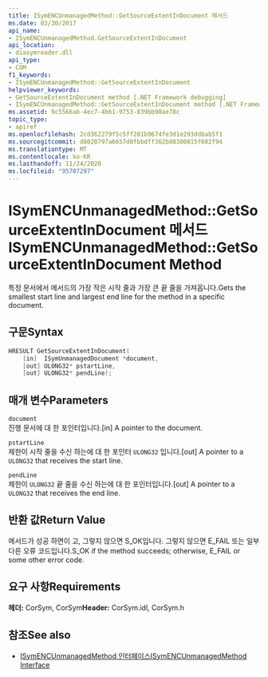 ```yaml
---
title: ISymENCUnmanagedMethod::GetSourceExtentInDocument 메서드
ms.date: 03/30/2017
api_name:
- ISymENCUnmanagedMethod.GetSourceExtentInDocument
api_location:
- diasymreader.dll
api_type:
- COM
f1_keywords:
- ISymENCUnmanagedMethod::GetSourceExtentInDocument
helpviewer_keywords:
- GetSourceExtentInDocument method [.NET Framework debugging]
- ISymENCUnmanagedMethod::GetSourceExtentInDocument method [.NET Framework debugging]
ms.assetid: 9c5566ab-4ec7-4b61-9753-839bb90ae78c
topic_type:
- apiref
ms.openlocfilehash: 2cd362279f5c5ff281b9674fe3d1e293ddbab5f1
ms.sourcegitcommit: d8020797a6657d0fbbdff362b80300815f682f94
ms.translationtype: MT
ms.contentlocale: ko-KR
ms.lasthandoff: 11/24/2020
ms.locfileid: "95707297"
---
```

# <a name="isymencunmanagedmethodgetsourceextentindocument-method"></a><span data-ttu-id="7d850-102">ISymENCUnmanagedMethod::GetSourceExtentInDocument 메서드</span><span class="sxs-lookup"><span data-stu-id="7d850-102">ISymENCUnmanagedMethod::GetSourceExtentInDocument Method</span></span>

<span data-ttu-id="7d850-103">특정 문서에서 메서드의 가장 작은 시작 줄과 가장 큰 끝 줄을 가져옵니다.</span><span class="sxs-lookup"><span data-stu-id="7d850-103">Gets the smallest start line and largest end line for the method in a specific document.</span></span>  
  
## <a name="syntax"></a><span data-ttu-id="7d850-104">구문</span><span class="sxs-lookup"><span data-stu-id="7d850-104">Syntax</span></span>  
  
```cpp  
HRESULT GetSourceExtentInDocument(  
    [in]  ISymUnmanagedDocument *document,  
    [out] ULONG32* pstartLine,  
    [out] ULONG32* pendLine);  
```  
  
## <a name="parameters"></a><span data-ttu-id="7d850-105">매개 변수</span><span class="sxs-lookup"><span data-stu-id="7d850-105">Parameters</span></span>  

 `document`  
 <span data-ttu-id="7d850-106">진행 문서에 대 한 포인터입니다.</span><span class="sxs-lookup"><span data-stu-id="7d850-106">[in] A pointer to the document.</span></span>  
  
 `pstartLine`  
 <span data-ttu-id="7d850-107">제한이 시작 줄을 수신 하는에 대 한 포인터 `ULONG32` 입니다.</span><span class="sxs-lookup"><span data-stu-id="7d850-107">[out] A pointer to a `ULONG32` that receives the start line.</span></span>  
  
 `pendLine`  
 <span data-ttu-id="7d850-108">제한이 `ULONG32` 끝 줄을 수신 하는에 대 한 포인터입니다.</span><span class="sxs-lookup"><span data-stu-id="7d850-108">[out] A pointer to a `ULONG32` that receives the end line.</span></span>  
  
## <a name="return-value"></a><span data-ttu-id="7d850-109">반환 값</span><span class="sxs-lookup"><span data-stu-id="7d850-109">Return Value</span></span>  

 <span data-ttu-id="7d850-110">메서드가 성공 하면이 고, 그렇지 않으면 S_OK입니다. 그렇지 않으면 E_FAIL 또는 일부 다른 오류 코드입니다.</span><span class="sxs-lookup"><span data-stu-id="7d850-110">S_OK if the method succeeds; otherwise, E_FAIL or some other error code.</span></span>  
  
## <a name="requirements"></a><span data-ttu-id="7d850-111">요구 사항</span><span class="sxs-lookup"><span data-stu-id="7d850-111">Requirements</span></span>  

 <span data-ttu-id="7d850-112">**헤더:** CorSym, CorSym</span><span class="sxs-lookup"><span data-stu-id="7d850-112">**Header:** CorSym.idl, CorSym.h</span></span>  
  
## <a name="see-also"></a><span data-ttu-id="7d850-113">참조</span><span class="sxs-lookup"><span data-stu-id="7d850-113">See also</span></span>

- [<span data-ttu-id="7d850-114">ISymENCUnmanagedMethod 인터페이스</span><span class="sxs-lookup"><span data-stu-id="7d850-114">ISymENCUnmanagedMethod Interface</span></span>](isymencunmanagedmethod-interface.md)
